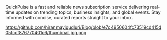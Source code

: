 QuickPulse is a fast and reliable news subscription service delivering real-time updates on trending topics, business insights, and global events. Stay informed with concise, curated reports straight to your inbox.

https://github.com/hiranmayigudluri/Blog/blob/e7c4950604fc73519cd415d05fccf876770401c6/thumbnail.jpg.png
